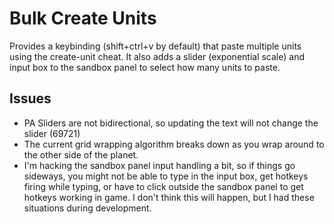 # Bulk Create Units

Provides a keybinding (shift+ctrl+v by default) that paste multiple units using the create-unit cheat. It also adds a slider (exponential scale) and input box to the sandbox panel to select how many units to paste.

## Issues

- PA Sliders are not bidirectional, so updating the text will not change the slider (69721)
- The current grid wrapping algorithm breaks down as you wrap around to the other side of the planet.
- I'm hacking the sandbox panel input handling a bit, so if things go sideways, you might not be able to type in the input box, get hotkeys firing while typing, or have to click outside the sandbox panel to get hotkeys working in game. I don't think this will happen, but I had these situations during development.
